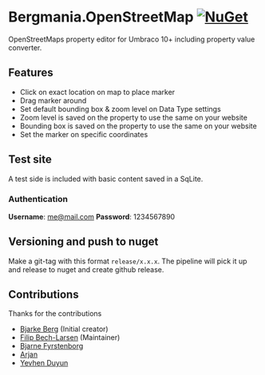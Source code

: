 # Bergmania.OpenStreetMap [![NuGet](https://img.shields.io/nuget/v/Bergmania.OpenStreetMap.svg?style=modern&label=nuget)](https://www.nuget.org/packages/Bergmania.OpenStreetMap)
OpenStreetMaps property editor for Umbraco 10+ including property value converter.

## Features
- Click on exact location on map to place marker
- Drag marker around
- Set default bounding box & zoom level on Data Type settings
- Zoom level is saved on the property to use the same on your website
- Bounding box is saved on the property to use the same on your website
- Set the marker on specific coordinates

## Test site
A test side is included with basic content saved in a SqLite. 

### Authentication
**Username**: me@mail.com
**Password**: 1234567890

## Versioning and push to nuget
Make a git-tag with this format `release/x.x.x`. The pipeline will pick it up and release to nuget and create github release.

## Contributions
Thanks for the contributions
- [Bjarke Berg](https://github.com/bergmania) (Initial creator)
- [Filip Bech-Larsen](https://github.com/filipbech) (Maintainer)
- [Bjarne Fyrstenborg](https://github.com/bjarnef)
- [Arjan](https://github.com/creativesuspects)
- [Yevhen Duyun](https://github.com/duyun-yevhen)
